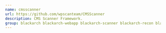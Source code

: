 ```yaml
---
name: cmsscanner
url: https://github.com/wpscanteam/CMSScanner
description: CMS Scanner Framework.
group: blackarch blackarch-webapp blackarch-scanner blackarch-recon blackarch-fingerprint
---
```

